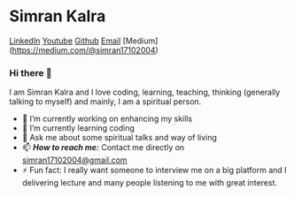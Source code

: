 # Simran Kalra

[LinkedIn](https://www.linkedin.com/in/simran-kalra-4423161b6/)
[Youtube](https://www.youtube.com/channel/UCJPZjYLPApIZokATpjj5HZg)
[Github](https://github.com/simranenggprojects)
[Email](simran17102004@gmail.com)
[Medium] (https://medium.com/@simran17102004)

### Hi there 👋

I am Simran Kalra and I love coding, learning, teaching, thinking (generally talking to myself) and mainly, I am a spiritual person.

- 🔭 I’m currently working on enhancing my skills
- 🌱 I’m currently learning coding
- 💬 Ask me about some spiritual talks and way of living
- 📫 ***How to reach me:*** Contact me directly on simran17102004@gmail.com 
- ⚡ Fun fact: I really want someone to interview me on a big platform and I delivering lecture and many people listening to me with great interest.
